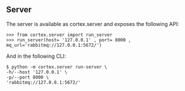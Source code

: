 
## Server

The server is available as cortex.server and exposes the following API:

```pycon
>>> from cortex.server import run_server
>>> run_server(host= '127.0.0.1' , port= 8000 , mq_url='rabbitmq://127.0.0.1:5672/')
```

And in the following CLI:
```
$ python -m cortex.server run-server \
-h/--host '127.0.0.1' \
-p/--port 8000 \
'rabbitmq://127.0.0.1:5672/'
```
